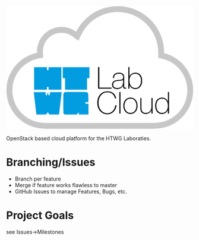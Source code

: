 ![HTWG Lab Cloud](resources/logo.png?raw=true)

OpenStack based cloud platform for the HTWG Laboraties.

# Branching/Issues

- Branch per feature
- Merge if feature works flawless to master
- GitHub Issues to manage Features, Bugs, etc.

# Project Goals

see Issues->Milestones


